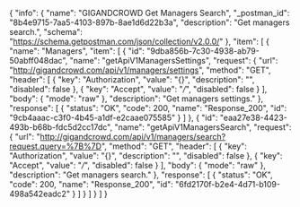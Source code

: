 {
  "info": {
    "name": "GIGANDCROWD Get Managers Search",
    "_postman_id": "8b4e9715-7aa5-4103-897b-8ae1d6d22b3a",
    "description": "Get managers search.",
    "schema": "https://schema.getpostman.com/json/collection/v2.0.0/"
  },
  "item": [
    {
      "name": "Managers",
      "item": [
        {
          "id": "9dba856b-7c30-4938-ab79-50abff048dac",
          "name": "getApiV1ManagersSettings",
          "request": {
            "url": "http://gigandcrowd.com/api/v1/managers/settings",
            "method": "GET",
            "header": [
              {
                "key": "Authorization",
                "value": "{}",
                "description": "",
                "disabled": false
              },
              {
                "key": "Accept",
                "value": "*/*",
                "disabled": false
              }
            ],
            "body": {
              "mode": "raw"
            },
            "description": "Get managers settings."
          },
          "response": [
            {
              "status": "OK",
              "code": 200,
              "name": "Response_200",
              "id": "9cb4aaac-c3f0-4b45-a1df-e2caae075585"
            }
          ]
        },
        {
          "id": "eaa27e38-4423-493b-b68b-fdc5d2cc17dc",
          "name": "getApiV1ManagersSearch",
          "request": {
            "url": "http://gigandcrowd.com/api/v1/managers/search?request.query=%7B%7D",
            "method": "GET",
            "header": [
              {
                "key": "Authorization",
                "value": "{}",
                "description": "",
                "disabled": false
              },
              {
                "key": "Accept",
                "value": "*/*",
                "disabled": false
              }
            ],
            "body": {
              "mode": "raw"
            },
            "description": "Get managers search."
          },
          "response": [
            {
              "status": "OK",
              "code": 200,
              "name": "Response_200",
              "id": "6fd2170f-b2e4-4d71-b109-498a542eadc2"
            }
          ]
        }
      ]
    }
  ]
}